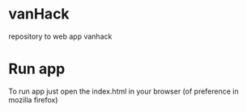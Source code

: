 # vanHack
repository to web app vanhack

# Run app
To run app just open the index.html in your browser (of preference in mozilla firefox)

